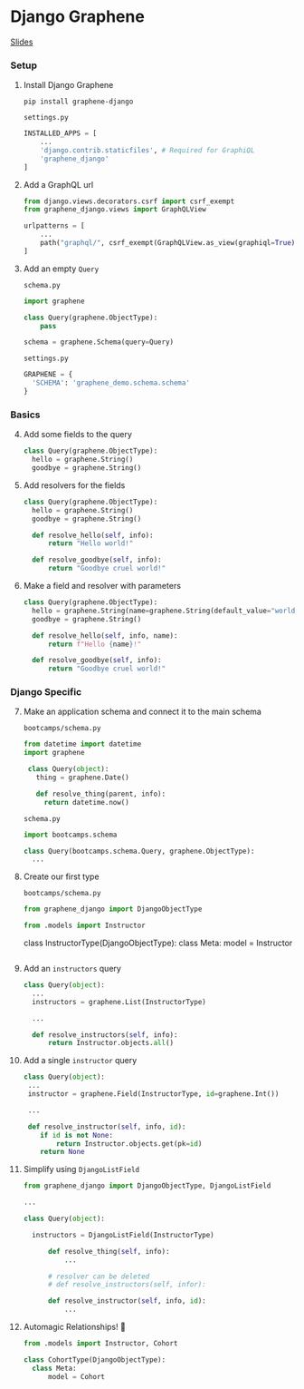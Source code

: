 # Django Graphene

[Slides](https://docs.google.com/presentation/d/1VSIVg2qiLdnCGM2CWiNykEeSzUyJgF-e7iVEyTHdHCA/edit?usp=sharing)

### Setup

1. Install Django Graphene

   ```shell
   pip install graphene-django
   ```

   `settings.py`

   ```python
   INSTALLED_APPS = [
       ...
       'django.contrib.staticfiles', # Required for GraphiQL
       'graphene_django'
   ]
   ```

2. Add a GraphQL url

   ```python
   from django.views.decorators.csrf import csrf_exempt
   from graphene_django.views import GraphQLView

   urlpatterns = [
       ...
       path("graphql/", csrf_exempt(GraphQLView.as_view(graphiql=True))),
   ]
   ```

3. Add an empty `Query`

   `schema.py`

   ```python
   import graphene

   class Query(graphene.ObjectType):
       pass

   schema = graphene.Schema(query=Query)
   ```

   `settings.py`

   ```python
   GRAPHENE = {
     'SCHEMA': 'graphene_demo.schema.schema'
   }
   ```

### Basics

4. Add some fields to the query

   ```python
   class Query(graphene.ObjectType):
     hello = graphene.String()
     goodbye = graphene.String()
   ```

5. Add resolvers for the fields

   ```python
   class Query(graphene.ObjectType):
     hello = graphene.String()
     goodbye = graphene.String()

     def resolve_hello(self, info):
         return "Hello world!"

     def resolve_goodbye(self, info):
         return "Goodbye cruel world!"
   ```

6. Make a field and resolver with parameters

   ```python
   class Query(graphene.ObjectType):
     hello = graphene.String(name=graphene.String(default_value="world"))
     goodbye = graphene.String()

     def resolve_hello(self, info, name):
         return f"Hello {name}!"

     def resolve_goodbye(self, info):
         return "Goodbye cruel world!"
   ```

### Django Specific

7. Make an application schema and connect it to the main schema

   `bootcamps/schema.py`

   ```python
   from datetime import datetime
   import graphene

    class Query(object):
      thing = graphene.Date()

      def resolve_thing(parent, info):
        return datetime.now()
   ```

   `schema.py`

   ```python
   import bootcamps.schema

   class Query(bootcamps.schema.Query, graphene.ObjectType):
     ...
   ```

8. Create our first type

   `bootcamps/schema.py`

   ```python
   from graphene_django import DjangoObjectType

   from .models import Instructor
   ```


    class InstructorType(DjangoObjectType):
        class Meta:
            model = Instructor
    ```

9. Add an `instructors` query

   ```python
   class Query(object):
     ...
     instructors = graphene.List(InstructorType)

     ...

     def resolve_instructors(self, info):
         return Instructor.objects.all()
   ```

10. Add a single `instructor` query

    ```python
    class Query(object):
     ...
     instructor = graphene.Field(InstructorType, id=graphene.Int())

     ...

     def resolve_instructor(self, info, id):
        if id is not None:
            return Instructor.objects.get(pk=id)
        return None
    ```

11. Simplify using `DjangoListField`

    ```python
    from graphene_django import DjangoObjectType, DjangoListField

    ...

    class Query(object):

      instructors = DjangoListField(InstructorType)

          def resolve_thing(self, info):
              ...

          # resolver can be deleted
          # def resolve_instructors(self, infor):

          def resolve_instructor(self, info, id):
              ...
    ```

12. Automagic Relationships! 💖

    ```python
    from .models import Instructor, Cohort

    class CohortType(DjangoObjectType):
      class Meta:
          model = Cohort
    ```
